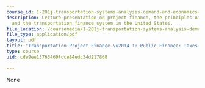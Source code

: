 ```yaml
---
course_id: 1-201j-transportation-systems-analysis-demand-and-economics-fall-2008
description: Lecture presentation on project finance, the principles of taxation,
  and the transportation finance system in the United States.
file_location: /coursemedia/1-201j-transportation-systems-analysis-demand-and-economics-fall-2008/cde9ee13763469fdce84edc34d217868_MIT1_201JF08_lec19.pdf
file_type: application/pdf
layout: pdf
title: "Transportation Project Finance \u2014 1: Public Finance: Taxes and Bonds"
type: course
uid: cde9ee13763469fdce84edc34d217868

---
```

None